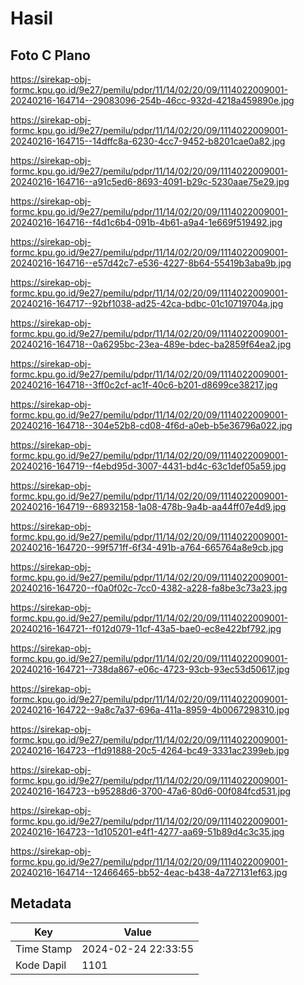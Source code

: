 # Hasil

## Foto C Plano

https://sirekap-obj-formc.kpu.go.id/9e27/pemilu/pdpr/11/14/02/20/09/1114022009001-20240216-164714--29083096-254b-46cc-932d-4218a459890e.jpg

https://sirekap-obj-formc.kpu.go.id/9e27/pemilu/pdpr/11/14/02/20/09/1114022009001-20240216-164715--14dffc8a-6230-4cc7-9452-b8201cae0a82.jpg

https://sirekap-obj-formc.kpu.go.id/9e27/pemilu/pdpr/11/14/02/20/09/1114022009001-20240216-164716--a91c5ed6-8693-4091-b29c-5230aae75e29.jpg

https://sirekap-obj-formc.kpu.go.id/9e27/pemilu/pdpr/11/14/02/20/09/1114022009001-20240216-164716--f4d1c6b4-091b-4b61-a9a4-1e669f519492.jpg

https://sirekap-obj-formc.kpu.go.id/9e27/pemilu/pdpr/11/14/02/20/09/1114022009001-20240216-164716--e57d42c7-e536-4227-8b64-55419b3aba9b.jpg

https://sirekap-obj-formc.kpu.go.id/9e27/pemilu/pdpr/11/14/02/20/09/1114022009001-20240216-164717--92bf1038-ad25-42ca-bdbc-01c10719704a.jpg

https://sirekap-obj-formc.kpu.go.id/9e27/pemilu/pdpr/11/14/02/20/09/1114022009001-20240216-164718--0a6295bc-23ea-489e-bdec-ba2859f64ea2.jpg

https://sirekap-obj-formc.kpu.go.id/9e27/pemilu/pdpr/11/14/02/20/09/1114022009001-20240216-164718--3ff0c2cf-ac1f-40c6-b201-d8699ce38217.jpg

https://sirekap-obj-formc.kpu.go.id/9e27/pemilu/pdpr/11/14/02/20/09/1114022009001-20240216-164718--304e52b8-cd08-4f6d-a0eb-b5e36796a022.jpg

https://sirekap-obj-formc.kpu.go.id/9e27/pemilu/pdpr/11/14/02/20/09/1114022009001-20240216-164719--f4ebd95d-3007-4431-bd4c-63c1def05a59.jpg

https://sirekap-obj-formc.kpu.go.id/9e27/pemilu/pdpr/11/14/02/20/09/1114022009001-20240216-164719--68932158-1a08-478b-9a4b-aa44ff07e4d9.jpg

https://sirekap-obj-formc.kpu.go.id/9e27/pemilu/pdpr/11/14/02/20/09/1114022009001-20240216-164720--99f571ff-6f34-491b-a764-665764a8e9cb.jpg

https://sirekap-obj-formc.kpu.go.id/9e27/pemilu/pdpr/11/14/02/20/09/1114022009001-20240216-164720--f0a0f02c-7cc0-4382-a228-fa8be3c73a23.jpg

https://sirekap-obj-formc.kpu.go.id/9e27/pemilu/pdpr/11/14/02/20/09/1114022009001-20240216-164721--f012d079-11cf-43a5-bae0-ec8e422bf792.jpg

https://sirekap-obj-formc.kpu.go.id/9e27/pemilu/pdpr/11/14/02/20/09/1114022009001-20240216-164721--738da867-e06c-4723-93cb-93ec53d50617.jpg

https://sirekap-obj-formc.kpu.go.id/9e27/pemilu/pdpr/11/14/02/20/09/1114022009001-20240216-164722--9a8c7a37-696a-411a-8959-4b0067298310.jpg

https://sirekap-obj-formc.kpu.go.id/9e27/pemilu/pdpr/11/14/02/20/09/1114022009001-20240216-164723--f1d91888-20c5-4264-bc49-3331ac2399eb.jpg

https://sirekap-obj-formc.kpu.go.id/9e27/pemilu/pdpr/11/14/02/20/09/1114022009001-20240216-164723--b95288d6-3700-47a6-80d6-00f084fcd531.jpg

https://sirekap-obj-formc.kpu.go.id/9e27/pemilu/pdpr/11/14/02/20/09/1114022009001-20240216-164723--1d105201-e4f1-4277-aa69-51b89d4c3c35.jpg

https://sirekap-obj-formc.kpu.go.id/9e27/pemilu/pdpr/11/14/02/20/09/1114022009001-20240216-164714--12466465-bb52-4eac-b438-4a727131ef63.jpg


## Metadata

| Key        | Value               |
| ---------- | ------------------- |
| Time Stamp | 2024-02-24 22:33:55 |
| Kode Dapil | 1101                |



